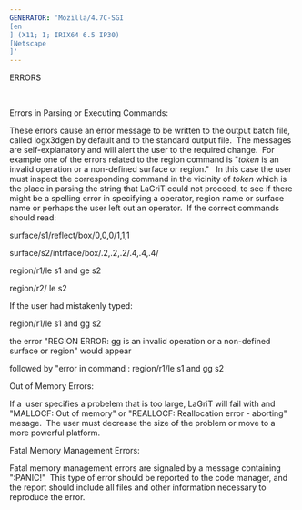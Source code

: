 ```yaml
---
GENERATOR: 'Mozilla/4.7C-SGI 
[en
] (X11; I; IRIX64 6.5 IP30) 
[Netscape
]'
---
```


ERRORS

 

 Errors in Parsing or Executing Commands:

 These errors cause an error message to be written to the output batch
 file, called logx3dgen by default and to the standard output file. 
 The messages are self-explanatory and will alert the user to the
 required change.  For example one of the errors related to the region
 command is "*token* is an invalid operation or a non-defined surface
 or region."   In this case the user must inspect the corresponding
 command in the vicinity of *token* which is the place in parsing the
 string that LaGriT could not proceed, to see if there might be a
 spelling error in specifying a operator, region name or surface name
 or perhaps the user left out an operator.  If the correct commands
 should read:

 surface/s1/reflect/box/0,0,0/1,1,1

 surface/s2/intrface/box/.2,.2,.2/.4,.4,.4/

 region/r1/le s1 and ge s2

 region/r2/ le s2

 If the user had mistakenly typed:

 region/r1/le s1 and gg s2

 the error "REGION ERROR: gg is an invalid operation or a non-defined
 surface or region" would appear

 followed by "error in command : region/r1/le s1 and gg s2

 Out of Memory Errors:

 If a  user specifies a probelem that is too large, LaGriT will fail
 with and "MALLOCF: Out of memory" or "REALLOCF: Reallocation error -
 aborting" mesage.  The user must decrease the size of the problem or
 move to a more powerful platform.

 Fatal Memory Management Errors:

 Fatal memory management errors are signaled by a message containing
 ":PANIC!"  This type of error should be reported to the code manager,
 and the report should include all files and other information
 necessary to reproduce the error.

  


